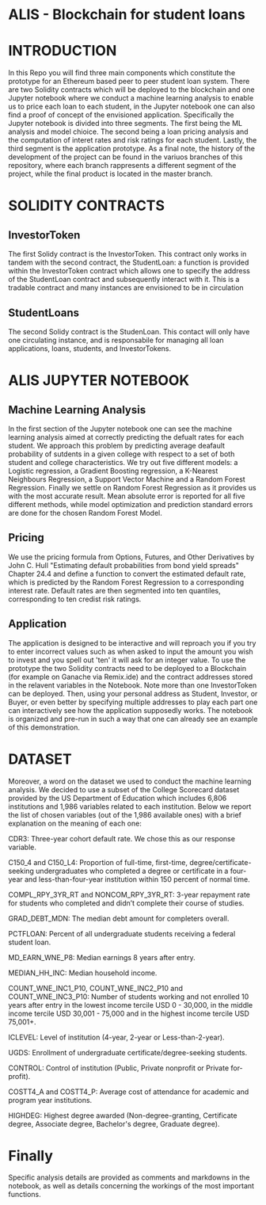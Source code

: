 # ALIS - Blockchain for student loans
# INTRODUCTION

In this Repo you will find three main components which constitute the prototype for an Ethereum based peer to peer student loan system. There are two Solidity contracts which will be deployed to the blockchain and one Jupyter notebook where we conduct a machine learning analysis to enable us to price each loan to each student, in the Jupyter notebook one can also find a proof of concept of the envisioned application. Specifically the Jupyter notebook is divided into three segments. The first being the ML analysis and model chioice. The second being a loan pricing analysis and the computation of interet rates and risk ratings for each student. Lastly, the third segment is the application prototype. As a final note, the history of the development of the project can be found in the variuos branches of this repository, where each branch rappresents a different segment of the project, while the final product is located in the master branch.

# SOLIDITY CONTRACTS

## InvestorToken
The first Solidy contract is the InvestorToken. This contract only works in tandem with the second contract, the StudentLoan: a function is provided within the InvestorToken contract which allows one to specify the address of the StudentLoan contract and subsequently interact with it. This is a tradable contract and many instances are envisioned to be in circulation

## StudentLoans
The second Solidy contract is the StudenLoan. This contact will only have one circulating instance, and is responsabile for managing all loan applications, loans, students, and InvestorTokens.

# ALIS JUPYTER NOTEBOOK

## Machine Learning Analysis
In the first section of the Jupyter notebook one can see the machine learning analysis aimed at correctly predicting the defualt rates for each student. We approach this problem by predicting average deafault probability of sutdents in a given college with respect to a set of both student and college characteristics. We try out five different models: a Logistic regression, a Gradient Boosting regression, a K-Nearest Neighbours Regression, a Support Vector Machine and a Random Forest Regression. Finally we settle on Random Forest Regression as it provides us with the most accurate result. Mean absolute error is reported for all five different methods, while model optimization and prediction standard errors are done for the chosen Random Forest Model.

## Pricing
We use the pricing formula from Options, Futures, and Other Derivatives by John C. Hull "Estimating default probabilities from bond yield spreads" Chapter 24.4 and define a function to convert the estimated default rate, which is predicted by the Random Forest Regression to a corresponding interest rate. Default rates are then segmented into ten quantiles, corresponding to ten credist risk ratings.

## Application
The application is designed to be interactive and will reproach you if you try to enter incorrect values such as when asked to input the amount you wish to invest and you spell out 'ten' it will ask for an integer value. To use the prototype the two Solidity contracts need to be deployed to a Blockchain (for example on Ganache via Remix.ide) and the contract addresses stored in the relavent variables in the Notebook. Note more than one InvestorToken can be deployed. Then, using your personal address as Student, Investor, or Buyer, or even better by specifying multiple addresses to play each part one can interactively see how the application supposedly works. The notebook is organized and pre-run in such a way that one can already see an example of this demonstration.

# DATASET
Moreover, a word on the dataset we used to conduct the machine learning analysis.
We decided to use a subset of the College Scorecard dataset provided by the US Department of Education which includes 6,806 institutions and 1,986 variables related to each institution. Below we report the list of chosen variables (out of the 1,986 available ones) with a brief explanation on the meaning of each one:

CDR3: Three-year cohort default rate. We chose this as our response variable.

C150_4 and C150_L4: Proportion of full-time, first-time, degree/certificate-seeking undergraduates who completed a degree or certificate in a four-year and less-than-four-year institution within 150 percent of normal time.

COMPL_RPY_3YR_RT and NONCOM_RPY_3YR_RT: 3-year repayment rate for students who completed and didn’t complete their course of studies.

GRAD_DEBT_MDN: The median debt amount for completers overall.

PCTFLOAN: Percent of all undergraduate students receiving a federal student loan.

MD_EARN_WNE_P8: Median earnings 8 years after entry.

MEDIAN_HH_INC: Median household income.

COUNT_WNE_INC1_P10, COUNT_WNE_INC2_P10 and COUNT_WNE_INC3_P10: Number of students working and not enrolled 10 years after entry in the lowest income tercile USD 0 - 30,000, in the middle income tercile USD 30,001 - 75,000 and in the highest income tercile USD 75,001+.

ICLEVEL: Level of institution (4-year, 2-year or Less-than-2-year).

UGDS: Enrollment of undergraduate certificate/degree-seeking students.

CONTROL: Control of institution (Public, Private nonprofit or Private for-profit).

COSTT4_A and COSTT4_P: Average cost of attendance for academic and program year institutions.

HIGHDEG: Highest degree awarded (Non-degree-granting, Certificate degree, Associate degree, Bachelor's degree, Graduate degree).

# Finally
Specific analysis details are provided as comments and markdowns in the notebook, as well as details concerning the workings of the most important functions.
